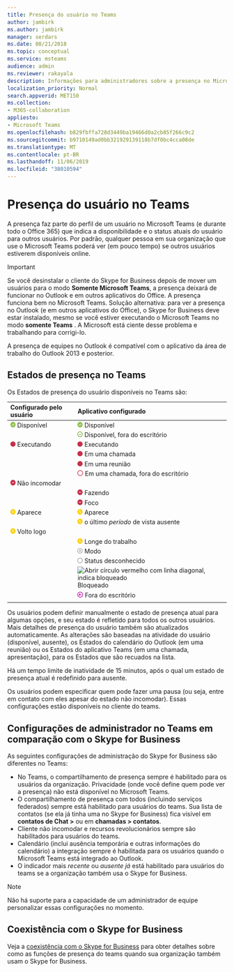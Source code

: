 ```yaml
---
title: Presença do usuário no Teams
author: jambirk
ms.author: jambirk
manager: serdars
ms.date: 08/21/2018
ms.topic: conceptual
ms.service: msteams
audience: admin
ms.reviewer: rakayala
description: Informações para administradores sobre a presença no Microsoft Teams.
localization_priority: Normal
search.appverid: MET150
ms.collection:
- M365-collaboration
appliesto:
- Microsoft Teams
ms.openlocfilehash: b829fbffa728d3449ba19466d0a2cb85f266c9c2
ms.sourcegitcommit: b9710149ad0bb321929139118b7df0bc4cca08de
ms.translationtype: MT
ms.contentlocale: pt-BR
ms.lasthandoff: 11/06/2019
ms.locfileid: "38010594"
---
```

# <a name="user-presence-in-teams"></a>Presença do usuário no Teams

A presença faz parte do perfil de um usuário no Microsoft Teams (e durante todo o Office 365) que indica a disponibilidade e o status atuais do usuário para outros usuários. Por padrão, qualquer pessoa em sua organização que use o Microsoft Teams poderá ver (em pouco tempo) se outros usuários estiverem disponíveis online.

> [!IMPORTANT]
> Se você desinstalar o cliente do Skype for Business depois de mover um usuários para o modo **Somente Microsoft Teams**, a presença deixará de funcionar no Outlook e em outros aplicativos do Office. A presença funciona bem no Microsoft Teams. Solução alternativa: para ver a presença no Outlook (e em outros aplicativos do Office), o Skype for Business deve estar instalado, mesmo se você estiver executando o Microsoft Teams no modo **somente Teams** . A Microsoft está ciente desse problema e trabalhando para corrigi-lo.

A presença de equipes no Outlook é compatível com o aplicativo da área de trabalho do Outlook 2013 e posterior.

## <a name="presence-states-in-teams"></a>Estados de presença no Teams

Os Estados de presença do usuário disponíveis no Teams são:

|Configurado pelo usuário|Aplicativo configurado|
|:--- |:---|
| ![Marca de seleção verde estável, indica presença disponível](media/Presence_Available.png) Disponível|![Marca de seleção verde estável, indica presença disponível](media/Presence_Available.png) Disponível|
|| ![Abrir a marca de seleção verde, indica OOF disponível](media/Presence_Available_OOF.png) Disponível, fora do escritório |
|  ![Círculo vermelho sólido, indica ocupado](media/Presence_Busy.png) Executando |  ![Círculo vermelho sólido, indica ocupado](media/Presence_Busy.png) Executando  |
|| ![Círculo vermelho sólido, indica ocupado em uma chamada](media/Presence_Busy.png) Em uma chamada|
|| ![Círculo vermelho sólido, indica ocupado em uma reunião](media/Presence_Busy.png) Em uma reunião |
|| ![Abrir círculo vermelho, indica ocupado](media/Presence_Busy_OOF.png) Em uma chamada, fora do escritório|
|  ![Círculo vermelho com linha branca, indica que não incomodar](media/Presence_DND.png) Não incomodar ||
|| ![Círculo vermelho com linha branca, indica a apresentação](media/Presence_DND.png) Fazendo|
|| ![Círculo vermelho com linha branca, indica foco](media/Presence_DND.png) Foco|
| ![Ícone de relógio amarelo, indica ausente](media/Presence_Away.png) Aparece| ![Ícone de relógio amarelo, indica ausente](media/Presence_Away.png) Aparece|
|| ![Ícone de relógio amarelo, indica](media/Presence_Away.png) o último *período* de vista ausente|
|![Ícone de relógio amarelo, indica ausente, volto logo](media/Presence_Away.png) Volto logo| |
|| ![Ícone de relógio amarelo, indica ausente, fora do trabalho](media/Presence_Away.png)  Longe do trabalho|
|| ![Círculo cinza com x, indica offline](media/Presence_Offline.png) Modo |
|| ![Abrir círculo cinza, indica o status desconhecido](media/Presence_Unknown.png) Status desconhecido|
||![Abrir círculo vermelho com linha diagonal, indica bloqueado](media/Presence_Blocked.png) Bloqueado |
|| ![Círculo roxo com seta, indica ausência temporária](media/Presence_OOF.png) Fora do escritório|
|||
 
Os usuários podem definir manualmente o estado de presença atual para algumas opções, e seu estado é refletido para todos os outros usuários. Mais detalhes de presença do usuário também são atualizados automaticamente. As alterações são baseadas na atividade do usuário (disponível, ausente), os Estados do calendário do Outlook (em uma reunião) ou os Estados do aplicativo Teams (em uma chamada, apresentação), para os Estados que são recuados na lista. 

Há um tempo limite de inatividade de 15 minutos, após o qual um estado de presença atual é redefinido para ausente.

Os usuários podem especificar quem pode fazer uma pausa (ou seja, entre em contato com eles apesar do estado não incomodar). Essas configurações estão disponíveis no cliente do teams.

## <a name="admin-settings-in-teams-compared-to-skype-for-business"></a>Configurações de administrador no Teams em comparação com o Skype for Business

As seguintes configurações de administração do Skype for Business são diferentes no Teams:

- No Teams, o compartilhamento de presença sempre é habilitado para os usuários da organização. Privacidade (onde você define quem pode ver a presença) não está disponível no Microsoft Teams.
- O compartilhamento de presença com todos (incluindo serviços federados) sempre está habilitado para usuários do teams. Sua lista de contatos (se ela já tinha uma no Skype for Business) fica visível em **contatos de Chat >** ou em **chamadas > contatos**.
- Cliente não incomodar e recursos revolucionários sempre são habilitados para usuários do teams.
- Calendário (inclui ausência temporária e outras informações do calendário) a integração sempre é habilitada para os usuários quando o Microsoft Teams está integrado ao Outlook.
- O indicador mais *recente* ou *ausente já* está habilitado para usuários do teams se a organização também usa o Skype for Business.

> [!NOTE]
> Não há suporte para a capacidade de um administrador de equipe personalizar essas configurações no momento.

## <a name="coexistence-with-skype-for-business"></a>Coexistência com o Skype for Business

Veja a [coexistência com o Skype for Business](coexistence-chat-calls-presence.md) para obter detalhes sobre como as funções de presença do teams quando sua organização também usam o Skype for Business.
